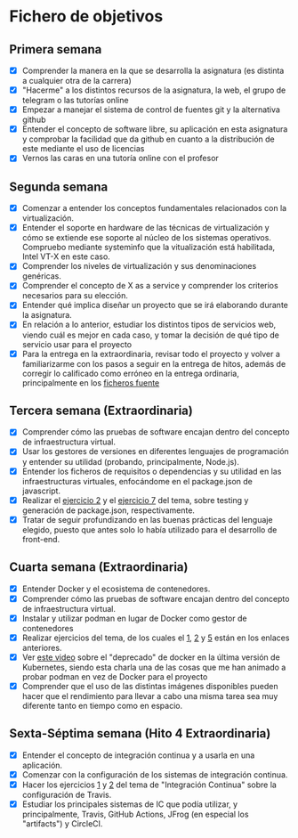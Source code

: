 # Fichero de objetivos

## Primera semana

- [x] Comprender la manera en la que se desarrolla la asignatura (es distinta a cualquier otra de la carrera)
- [x] "Hacerme" a los distintos recursos de la asignatura, la web, el grupo de telegram o las tutorías online
- [x] Empezar a manejar el sistema de control de fuentes git y la alternativa github
- [x] Entender el concepto de software libre, su aplicación en esta asignatura y comprobar la facilidad que da github en cuanto a la distribución de este mediante el uso de licencias
- [x] Vernos las caras en una tutoría online con el profesor

## Segunda semana
- [x] Comenzar a entender los conceptos fundamentales relacionados con la virtualización.
- [x] Entender el soporte en hardware de las técnicas de virtualización y cómo se extiende ese soporte al núcleo de los sistemas operativos. Compruebo mediante systeminfo que la vitualización está habilitada, Intel VT-X en este caso.
- [x] Comprender los niveles de virtualización y sus denominaciones genéricas.
- [x] Comprender el concepto de X as a service y comprender los criterios necesarios para su elección.
- [x] Entender qué implica diseñar un proyecto que se irá elaborando durante la asignatura.
- [x] En relación a lo anterior, estudiar los distintos tipos de servicios web, viendo cuál es mejor en cada caso, y tomar la decisión de qué tipo de servicio usar para el proyecto
- [x] Para la entrega en la extraordinaria, revisar todo el proyecto y volver a familiarizarme con los pasos a seguir en la entrega de hitos, además de corregir lo calificado como erróneo en la entrega ordinaria, principalmente en los [ficheros fuente](https://github.com/AlbertoLejarraga/percepcion-relativa-deportistas/tree/master/src)

## Tercera semana (Extraordinaria)
- [x] Comprender cómo las pruebas de software encajan dentro del concepto de infraestructura virtual.
- [x] Usar los gestores de versiones en diferentes lenguajes de programación y entender su utilidad (probando, principalmente, Node.js).
- [x] Entender los ficheros de requisitos o dependencias y su utilidad en las infraestructuras virtuales, enfocándome en el package.json de javascript.
- [x] Realizar el [ejercicio 2](https://github.com/AlbertoLejarraga/Autoevaluacion-IV-2020/blob/main/Semana%203-TDD/Ejercicio%202.md) y el [ejercicio 7](https://github.com/AlbertoLejarraga/Autoevaluacion-IV-2020/blob/main/Semana%203-TDD/Ejercicio%207.md) del tema, sobre testing y generación de package.json, respectivamente.
- [x] Tratar de seguir profundizando en las buenas prácticas del lenguaje elegido, puesto que antes solo lo había utilizado para el desarrollo de front-end.

## Cuarta semana (Extraordinaria)
- [x] Entender Docker y el ecosistema de contenedores.
- [x] Comprender cómo las pruebas de software encajan dentro del concepto de infraestructura virtual.
- [x] Instalar y utilizar podman en lugar de Docker como gestor de contenedores
- [x] Realizar ejercicios del tema, de los cuales el [1](https://github.com/AlbertoLejarraga/Autoevaluacion-IV-2020/blob/main/Semana%204-TDD/Ejercicio%201.md), [2](https://github.com/AlbertoLejarraga/Autoevaluacion-IV-2020/blob/main/Semana%204-TDD/Ejercicio%202.md) y [5](https://github.com/AlbertoLejarraga/Autoevaluacion-IV-2020/tree/main/Semana%204-Contenedores/Ejercicio%205) están en los enlaces anteriores.
- [x] Ver [este video](https://www.youtube.com/watch?v=h6ZbAivhu18) sobre el "deprecado" de docker en la última versión de Kubernetes, siendo esta charla una de las cosas que me han animado a probar podman en vez de Docker para el proyecto
- [x] Comprender que el uso de las distintas imágenes disponibles pueden hacer que el rendimiento para llevar a cabo una misma tarea sea muy diferente tanto en tiempo como en espacio.

## Sexta-Séptima semana (Hito 4 Extraordinaria)
- [x] Entender el concepto de integración continua y a usarla en una aplicación.
- [x] Comenzar con la configuración de los sistemas de integración continua.
- [x] Hacer los ejercicios [1](https://github.com/AlbertoLejarraga/Autoevaluacion-IV-2020/blob/main/Semana%206_7-CI/Ejercicio%201/README.md) y [2](https://github.com/AlbertoLejarraga/Autoevaluacion-IV-2020/blob/main/Semana%206_7-CI/Ejercicio%202/README.md) del tema de "Integración Continua" sobre la configuración de Travis.
- [x] Estudiar los principales sistemas de IC que podía utilizar, y principalmente, Travis, GitHub Actions, JFrog (en especial los "artifacts") y CircleCI.
